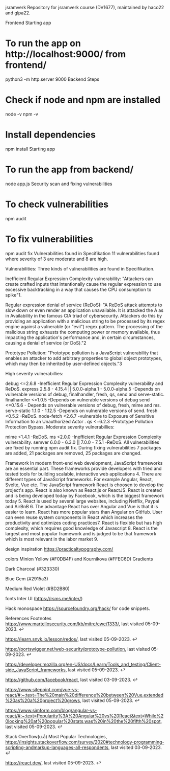 jsramverk
Repository for jsramverk course (DV1677), maintained by haco22 and glpa22.

Frontend
Starting app
# To run the app on http://localhost:9000/ from frontend/
python3 -m http.server 9000
Backend
Steps
# Check if node and npm are installed
node -v
npm -v
# Install dependencies
npm install 
Starting app
# To run the app from backend/
node app.js
Security scan and fixing vulnerabilities
# To check vulnerabilities
npm audit
# To fix vulnerabilities
npm audit fix
Vulnerabilities found in Specifikation
11 vulnerabilities found where severity of 3 are moderate and 8 are high.

Vulnerabilities: Three kinds of vulnerabilities are found in Specifikation.

Inefficient Regular Expression Complexity vulnerability: "Attackers can create crafted inputs that intentionally cause the regular expression to use excessive backtracking in a way that causes the CPU consumption to spike"1.

Regular expression denial of service (ReDoS): "A ReDoS attack attempts to slow down or even render an application unavailable. It is attacked the A as in Availability in the famous CIA triad of cybersecurity. Attackers do this by providing an application with a malicious string to be processed by its regex engine against a vulnerable (or "evil") regex pattern. The processing of the malicious string exhausts the computing power or memory available, thus impacting the application's performance and, in certain circumstances, causing a denial of service (or DoS)."2

Prototype Pollution: "Prototype pollution is a JavaScript vulnerability that enables an attacker to add arbitrary properties to global object prototypes, which may then be inherited by user-defined objects."3

High severity vulnerabillies:

debug <=2.6.8 -Inefficient Regular Expression Complexity vulnerability and ReDoS.
express 2.5.8 - 4.15.4 || 5.0.0-alpha.1 - 5.0.0-alpha.5 -Depends on vulnerable versions of debug, finalhandler, fresh, qs, send and serve-static.
finalhandler <=1.0.5 -Depends on vulnerable versions of debug
send <=0.15.6 - Depends on vulnerable versions of debug, fresh, mime and ms.
serve-static 1.1.0 - 1.12.5 -Depends on vulnerable versions of send.
fresh <0.5.2 -ReDoS.
node-fetch <2.6.7 -vulnerable to Exposure of Sensitive Information to an Unauthorized Actor .
qs <=6.2.3 -Prototype Pollution Protection Bypass.
Moderate severity vulnerabillies:

mime <1.4.1 -ReDoS.
ms <2.0.0 -Inefficient Regular Expression Complexity vulnerability.
semver 6.0.0 - 6.3.0 || 7.0.0 - 7.5.1 -ReDoS.
All vulnerabilities are fixed by running npm audit fix. During fixing vulnerabilities 7 packages are added, 21 packages are removed, 25 packages are changed.

Framework
In modern front-end web development, JavaScript frameworks are an essential part. These frameworks provide developers with tried and tested tools for building scalable, interactive web applications 4. There are different types of JavaScript frameworks. For example Angular, React, Svelte, Vue etc. The JavaScript framework React is choosen to develop the project's app. React is also known as React.js or ReactJS. React is created and is being developed today by Facebook, which is the biggest framework today 5. React is used by several large websites, including Netflix, Paypal and AirBnB 6. The advantage React has over Angular and Vue is that it is easier to learn. React has more popular stars than Angular on GitHub. User can even reuse system components in React which increases the productivity and optimizes coding practices7. React is flexible but has high complexity, which requires good knowledge of Javascript 8. React is the largest and most popular framework and is judged to be that framework which is most relevant in the labor market 9.

design
inspiration
https://practicaltypography.com/

colors
Minion Yellow (#F0DB4F) and Kournikova (#FFEC6D) Gradients

Dark Charcoal (#323330)

Blue Gem (#2915a3)

Medium Red Violet (#BD2B80)

fonts
Inter UI (https://rsms.me/inter/)

Hack monospace https://sourcefoundry.org/hack/ for code snippets.

References
Footnotes
https://www.martellosecurity.com/kb/mitre/cwe/1333/, last visited 05-09-2023. ↩

https://learn.snyk.io/lesson/redos/, last visited 05-09-2023. ↩

https://portswigger.net/web-security/prototype-pollution, last visited 05-09-2023. ↩

https://developer.mozilla.org/en-US/docs/Learn/Tools_and_testing/Client-side_JavaScript_frameworks, last visited 05-09-2023. ↩

https://github.com/facebook/react, last visited 03-09-2023. ↩

https://www.sitepoint.com/vue-vs-react/#:~:text=The%20main%20difference%20between%20Vue,extended%20as%20a%20project%20grows, last visited 05-09-2023. ↩

https://www.simform.com/blog/angular-vs-react/#:~:text=Popularity%3A%20Angular%20vs%20React&text=While%20looking%20at%20popular%20stats,was%20in%20the%20fifth%20spot, last visited 05-09-2023. ↩

Stack Overflow(u.å) Most Popular Technologies, https://insights.stackoverflow.com/survey/2020#technology-programming-scripting-andmarkup-languages-all-respondents, last visited 03-09-2023. ↩

https://react.dev/, last visited 05-09-2023. ↩
